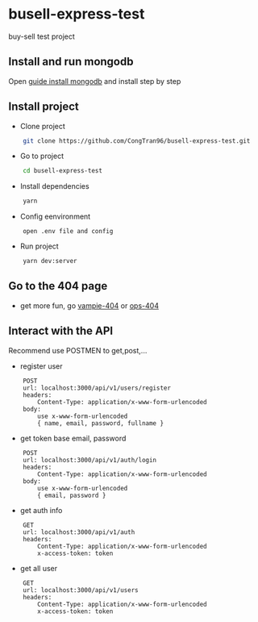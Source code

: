 # busell-express-test
buy-sell test project

## Install and run mongodb

Open [guide install mongodb](https://github.com/CongTran96/busell-express-test/blob/master/docs/MONGODB_INSTALL.txt) and install step by step

## Install project

* Clone project

```bash
    git clone https://github.com/CongTran96/busell-express-test.git
```

* Go to project

```bash
    cd busell-express-test
```

* Install dependencies

```bash
    yarn
```

* Config eenvironment

```
    open .env file and config
```

* Run project

```bash
    yarn dev:server
```


## Go to the 404 page

* get more fun, go [vampie-404](http://localhost:3000/vampie) or [ops-404](http://localhost:3000/go-to-404)

## Interact with the API

Recommend use POSTMEN to get,post,...

* register user

```
    POST
    url: localhost:3000/api/v1/users/register
    headers: 
        Content-Type: application/x-www-form-urlencoded
    body:
        use x-www-form-urlencoded
        { name, email, password, fullname }
```

* get token base email, password

```
    POST
    url: localhost:3000/api/v1/auth/login
    headers: 
        Content-Type: application/x-www-form-urlencoded
    body:
        use x-www-form-urlencoded
        { email, password }
```

* get auth info

```
    GET
    url: localhost:3000/api/v1/auth
    headers: 
        Content-Type: application/x-www-form-urlencoded
        x-access-token: token
```

* get all user

```
    GET
    url: localhost:3000/api/v1/users
    headers: 
        Content-Type: application/x-www-form-urlencoded
        x-access-token: token
```